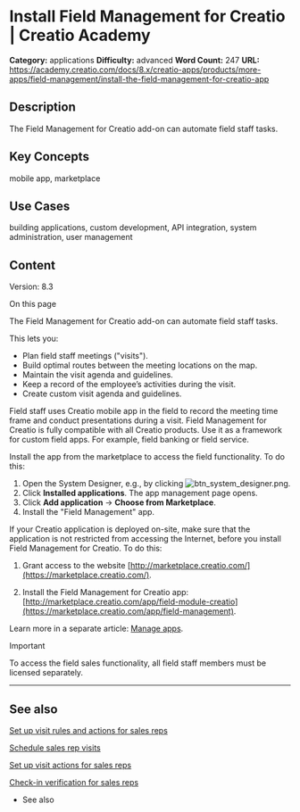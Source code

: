 # Install Field Management for Creatio | Creatio Academy

**Category:** applications **Difficulty:** advanced **Word Count:** 247 **URL:**
https://academy.creatio.com/docs/8.x/creatio-apps/products/more-apps/field-management/install-the-field-management-for-creatio-app

## Description

The Field Management for Creatio add-on can automate field staff tasks.

## Key Concepts

mobile app, marketplace

## Use Cases

building applications, custom development, API integration, system
administration, user management

## Content

Version: 8.3

On this page

The Field Management for Creatio add-on can automate field staff tasks.

This lets you:

- Plan field staff meetings ("visits").
- Build optimal routes between the meeting locations on the map.
- Maintain the visit agenda and guidelines.
- Keep a record of the employee’s activities during the visit.
- Create custom visit agenda and guidelines.

Field staff uses Creatio mobile app in the field to record the meeting time
frame and conduct presentations during a visit. Field Management for Creatio is
fully compatible with all Creatio products. Use it as a framework for custom
field apps. For example, field banking or field service.

Install the app from the marketplace to access the field functionality. To do
this:

1. Open the System Designer, e.g., by clicking
   ![btn_system_designer.png](https://academy.creatio.com/docs/sites/default/files/documentation/user/ru/field_sales/BPMonlineHelp/field_sales_install_app/btn_system_designer.png).
2. Click **Installed applications**. The app management page opens.
3. Click **Add application** → **Choose from Marketplace**.
4. Install the "Field Management" app.

If your Creatio application is deployed on-site, make sure that the application
is not restricted from accessing the Internet, before you install Field
Management for Creatio. To do this:

1. Grant access to the website
   [http://marketplace.creatio.com/](https://marketplace.creatio.com/).

2. Install the Field Management for Creatio app:
   [http://marketplace.creatio.com/app/field-module-creatio](https://marketplace.creatio.com/app/field-management).

Learn more in a separate article:
[Manage apps](https://academy.creatio.com/documents?id=1836).

Important

To access the field sales functionality, all field staff members must be
licensed separately.

---

## See also​

[Set up visit rules and actions for sales reps](https://academy.creatio.com/documents?id=2332)

[Schedule sales rep visits](https://academy.creatio.com/documents?id=2333)

[Set up visit actions for sales reps](https://academy.creatio.com/documents?id=2334)

[Check-in verification for sales reps](https://academy.creatio.com/documents?id=2335)

- See also

